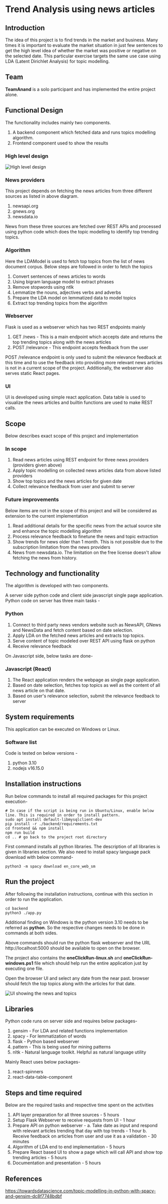 # Trend Analysis using news articles

## Introduction
The idea of this project is to find trends in the market and business. Many times it is important to evaluate the market situation in just few sentences to get the high level idea of whether the market was positive or negative on the selected date. 
This particular exercise targets the same use case using LDA (Latent Dirichlet Analysis) for topic modelling.

## Team
**TeamAnand** is a solo participant and has implemented the entire project alone.

## Functional Design

The functionality includes mainly two components. 
1. A backend component which fetched data and runs topics modelling algorithm.
2. Frontend component used to show the results

### High level design
![High level design](images/design.png)

### News providers 
This project depends on fetching the news articles from three different sources as listed in above diagram. 
1. newsapi.org
2. gnews.org
3. newsdata.io

News from these three sources are fetched over REST APIs and processed using python code which does the topic modelling to identify top trending topics.

### Algorithm
Here the LDAModel is used to fetch top topics from the list of news document corpus. Below steps are followed in order to fetch the topics
1. Convert sentences of news articles to words
2. Using bigram language model to extract phrases
3. Remove stopwords using ntlk
4. Lemmatize the nouns, adjectives verbs and adverbs
5. Prepare the LDA model on lemmatized data to model topics
6. Extract top trending topics from the algorithm

### Webserver
Flask is used as a webserver which has two REST endpoints mainly
1. GET /news - This is a main endpoint which accepts date and returns the top trending topics along with the news articles
2. POST /relevance - This endpoint accepts feedback from the user

POST /relevance endpoint is only used to submit the relevance feedback at this time and to use the feedback into providing more relevant news articles is not in a current scope of the project.
Additionally, the webserver also serves static React pages.

### UI
UI is developed using simple react application. Data table is used to visualize the news articles and builtin functions are used to make REST calls.

## Scope
Below describes exact scope of this project and implementation

### In scope
1. Read news articles using REST endpoint for three news providers (providers given above)
2. Apply topic modelling on collected news articles data from above listed providers 
3. Show top topics and the news articles for given date
4.  Collect relevance feedback from user and submit to server

### Future improvements
Below items are not in the scope of this project and will be considered as extension to the current implementation 
1. Read additional details for the specific news from the actual source site and enhance the topic modelling algorithm
2. Process relevance feedback to finetune the news and topic extraction
3. Show trends for news older than 1 month. This is not possible due to the subscription limitation from the news providers
4. News from newsdata.io. The limitation on the free license doesn't allow fetching the news from history. 

## Technology and functionality
The algorithm is developed with two components. 

A server side python code and client side javascript single page application. Python code on server has three main tasks -
### Python
1. Connect to third party news vendors website such as NewsAPI, GNews and NewsData and fetch content based on date selection.
2. Apply LDA on the fetched news articles and extracts top topics.
3. Serve content of topic modeled over REST API using flask on python
4. Receive relevance feedback

On Javascript side, below tasks are done-
### Javascript (React)
1. The React application renders the webpage as single page application.
2. Based on date selection, fetches top topics as well as the content of all news article on that date.
3. Based on user's relevance selection, submit the relevance feedback to server

## System requirements
This application can be executed on Windows or Linux. 

### Software list
Code is tested on below versions - 
1. python  3.10
2. nodejs v16.15.0

## Installation instructions

Run below commands to install all required packages for this project execution-

```shell
# In case if the script is being run in Ubuntu/Linux, enable below line. This is required in order to install pattern.
sudo apt install default-libmysqlclient-dev
pip install -r ./backend/requirements.txt
cd frontend && npm install
npm run build
cd .. # go back to the project root directory
```

First command installs all python libraries. The description of all libraries is given in libraries section.
We also need to install spacy language pack download with below command-

```shell
python3 -m spacy download en_core_web_sm
```

## Run the project
After following the installation instructions, continue with this section in order to run the application.

```shell
cd backend
python3 ./app.py
```

Additional finding on Windows is the python version 3.10 needs to be referred as **python**. So the respective changes needs to be done in commands at both sides.

Above commands should run the python flask webserver and the URL http://localhost:5000 should be available to open on the browser.

The project also contains the **oneClickRun-linux.sh** and **oneClickRun-windows.ps1** file which should help run the entire application just by executing one file.

Open the browser UI and select any date from the near past. browser should fetch the top topics along with the articles for that date.

![UI showing the news and topics](images/ui.png)

## Libraries

Python code runs on server side and requires below packages-
1. gensim - For LDA and related functions implementation
2. spacy - For lemmatization of words
3. flask - Python based webserver
4. pattern - This is being used for mining patterns
5. nltk - Natural language toolkit. Helpful as natural language utility

Mainly React uses below packages-
1. react-spinners
2. react-data-table-component

## Steps and time required
Below are the required tasks and respective time spent on the activities

1. API layer preparation for all three sources - 5 hours
2. Setup Flask Webserver to receive requests from UI - 1 hour
3. Prepare API on python webserver -
	a. Take date as input and respond with relevant articles trending that day with top trends - 1 hour
	b. Receive feedback on articles from user and use it as a validation - 30 minutes
4. Algorithm of LDA end to end implementation - 5 hours
5. Prepare React based UI to show a page which will call API and show top trending articles - 5 hours
6. Documentation and presentation - 5 hours

## References
https://towardsdatascience.com/topic-modelling-in-python-with-spacy-and-gensim-dc8f7748bdbf
